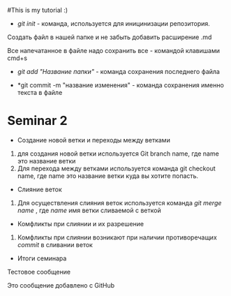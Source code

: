 #This is my tutorial :)

* *git init* - команда, используется для иницинизации репозитория.

Создать файл в нашей папке и не забыть добавить расширение .md


Все напечатанное в файле надо сохранить все - командой клавишами cmd+s

* *git add "Название папки"* - команда сохранения последнего файла

* *git commit -m "название изменения" - команда сохранения именно текста в файле


# Seminar 2

* Создание новой ветки и переходы между ветками

1. для создания новой ветки используется Git branch name, где name это название ветки
2. Для перехода между ветками используется команда git checkout name, где name это название ветки куда вы хотите попасть.

* Слияние веток

1. Для осуществления слияния веток используется команда *_git merge name_* , где *_name_* имя ветки сливаемой с веткой

* Комфликты при слиянии и их разрешение
 
1. Комфликты при слиянии возникают при наличии противоречащих *_commit_* в сливании веток

* Итоги семинара

Тестовое сообщение

Это сообщение добавлено с GitHub

